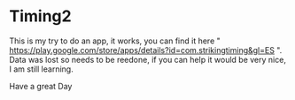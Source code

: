 # Timing2 
This is my try to do an app, it works, you can find it here " https://play.google.com/store/apps/details?id=com.strikingtiming&gl=ES ".
Data was lost so needs to be reedone, if you can help it would be very nice, I am still learning.

Have a great Day
